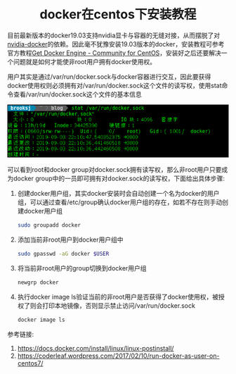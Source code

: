 <center><h1>docker在centos下安装教程</h1></center>

目前最新版本的docker19.03支持nvidia显卡与容器的无缝对接，从而摆脱了对[nvidia-docker](https://github.com/NVIDIA/nvidia-docker)的依赖。因此毫不犹豫安装19.03版本的docker，安装教程可参考官方教程[Get Docker Engine - Community for CentOS](https://docs.docker.com/install/linux/docker-ce/centos/)，安装好之后还要解决一个问题就是如何才能使非root用户拥有docker使用权。

用户其实是通过/var/run/docker.sock与docker容器进行交互，因此要获得docker使用权则必须拥有对/var/run/docker.sock这个文件的读写权，使用stat命令查看/var/run/docker.sock这个文件的基本信息

![](https://raw.githubusercontent.com/tracy-talent/Notes/master/imgs/docker-sock-stat.png)

可以看到root和docker group对docker.sock拥有读写权，那么非root用户只要成为docker group中的一员即可拥有对docker.sock的读写权，下面给出具体步骤:

1. 创建docker用户组，其实docker安装时会自动创建一个名为docker的用户组，可以通过查看/etc/group确认docker用户组的存在，如若不存在则手动创建docker用户组

   ```bash
   sudo groupadd docker
   ```

2. 添加当前非root用户到docker用户组中

   ```bash
   sudo gpasswd -aG docker $USER
   ```

3. 将当前非root用户的group切换到docker用户组

   ```bash
   newgrp docker
   ```

4. 执行docker image ls验证当前的非root用户是否获得了docker使用权，被授权了则会打印本地镜像，否则显示禁止访问/var/run/docker.sock

   ```bash
   docker image ls
   ```



参考链接:

1. https://docs.docker.com/install/linux/linux-postinstall/
2. https://coderleaf.wordpress.com/2017/02/10/run-docker-as-user-on-centos7/